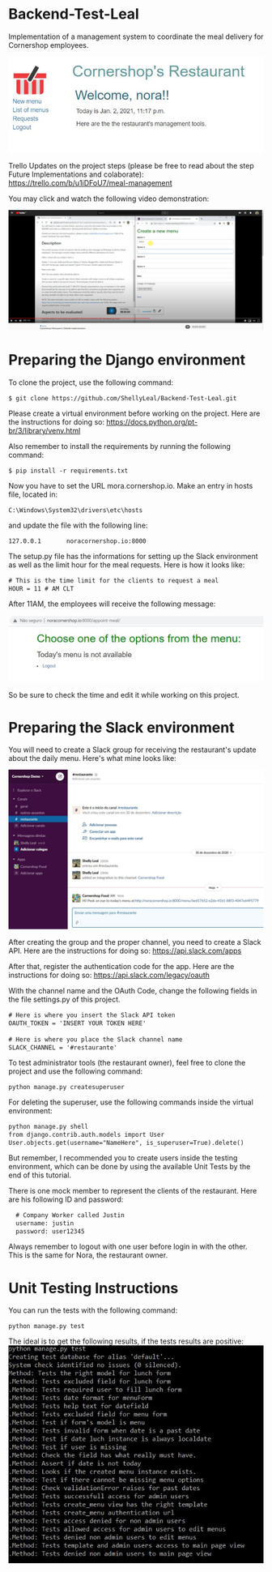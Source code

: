 # Backend-Test-Leal
Implementation of a management system to coordinate the meal delivery for Cornershop employees.

![Owner Page](https://github.com/ShellyLeal/Backend-Test-Leal/blob/progress/docs/ownerpage.JPG)


Trello Updates on the project steps (please be free to read about the step Future Implementations and colaborate): https://trello.com/b/u1iDFoU7/meal-management

You may click and watch the following video demonstration:

[![YoutubeTutorial](https://github.com/ShellyLeal/Backend-Test-Leal/blob/progress/docs/ytscreen.JPG)](https://www.youtube.com/watch?v=0q7QDdu4GHg)


# Preparing the Django environment
To clone the project, use the following command:

    $ git clone https://github.com/ShellyLeal/Backend-Test-Leal.git

Please create a virtual environment before working on the project. Here are the instructions for doing so: https://docs.python.org/pt-br/3/library/venv.html

Also remember to install the requirements by running the following command:

    $ pip install -r requirements.txt
    
Now you have to set the URL mora.cornershop.io. 
Make an entry in hosts file, located in:

    C:\Windows\System32\drivers\etc\hosts
        
and update the file with the following line:

    127.0.0.1		noracornershop.io:8000

The setup.py file has the informations for setting up the Slack environment as well as the limit hour for the meal requests.
Here is how it looks like:

    # This is the time limit for the clients to request a meal
    HOUR = 11 # AM CLT

After 11AM, the employees will receive the following message:

![Not Available](https://github.com/ShellyLeal/Backend-Test-Leal/blob/progress/docs/notav.JPG)


So be sure to check the time and edit it while working on this project.

# Preparing the Slack environment

You will need to create a Slack group for receiving the restaurant's update about the daily menu.
Here's what mine looks like:

![Slack Demo](https://github.com/ShellyLeal/Backend-Test-Leal/blob/progress/docs/slackdemo.JPG)


After creating the group and the proper channel, you need to create a Slack API. Here are the instructions for doing so: https://api.slack.com/apps

After that, register the authentication code for the app. Here are the instructions for doing so: https://api.slack.com/legacy/oauth

With the channel name and the OAuth Code, change the following fields in the file settings.py of this project.

    # Here is where you insert the Slack API token
    OAUTH_TOKEN = 'INSERT YOUR TOKEN HERE' 

    # Here is where you place the Slack channel name
    SLACK_CHANNEL = '#restaurante'


To test administrator tools (the restaurant owner), feel free to clone the project and use the following command:

    python manage.py createsuperuser

For deleting the superuser, use the following commands inside the virtual environment:
    
    python manage.py shell
    from django.contrib.auth.models import User
    User.objects.get(username="NameHere", is_superuser=True).delete()
  
But remember, I recommended you to create users inside the testing environment, which can be done by using the available Unit Tests by the end of this tutorial.

There is one mock member to represent the clients of the restaurant. Here are his following ID and password:

      # Company Worker called Justin
      username: justin
      password: user12345

Always remember to logout with one user before login in with the other. This is the same for Nora, the restaurant owner.

# Unit Testing Instructions
You can run the tests with the following command: 

    python manage.py test
    
The ideal is to get the following results, if the tests results are positive:
![UnitTests](https://github.com/ShellyLeal/Backend-Test-Leal/blob/progress/docs/unittest.JPG)




